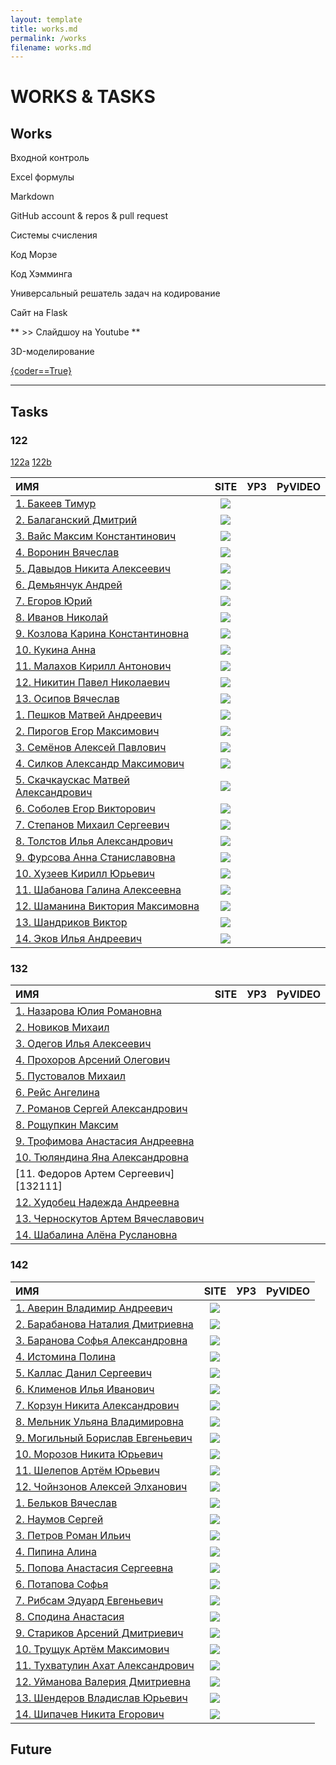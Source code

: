 ```yaml
---
layout: template
title: works.md
permalink: /works
filename: works.md
---
```


<link rel="stylesheet" href="./faq/style.css">

# WORKS & TASKS



## Works

Входной контроль

Excel формулы

Markdown

GitHub account & repos & pull request

Системы счисления

Код Морзе

Код Хэмминга

Универсальный решатель задач на кодирование 

Сайт на Flask

** >> Слайдшоу на Youtube **

3D-моделирование

<a class="iksweb" href="https://hackertyper.net/#" target="_blank"  title="{coder==True}">{coder==True}</a>

---------------------------
## Tasks

### 122

[122a](http://89234422454.ru/wp-content/uploads/2022/11/122a.html)
[122b](http://89234422454.ru/wp-content/uploads/2022/11/122b.html)

| ИМЯ | SITE| УРЗ | PyVIDEO  |
| :---|:---:| :--:|:--:|
|[1. Бакеев Тимур][12211] | [![](https://user-images.githubusercontent.com/114549805/203996559-8eb67bc7-0eb2-4137-b2cf-40582ba8f531.png)](https://grad154.github.io)|  |  |
|[2. Балаганский Дмитрий][12212] |[![](https://user-images.githubusercontent.com/114549805/203996559-8eb67bc7-0eb2-4137-b2cf-40582ba8f531.png)](https://Dimakek2.github.io) | | |
|[3. Вайс Максим Константинович][12213] |[![](https://user-images.githubusercontent.com/114549805/203996559-8eb67bc7-0eb2-4137-b2cf-40582ba8f531.png)](https://weissok.github.io)|||
|[4. Воронин Вячеслав][12214] |[![](https://user-images.githubusercontent.com/114549805/203996559-8eb67bc7-0eb2-4137-b2cf-40582ba8f531.png)](https://VoroninVaycheslav.github.io)|||
|[5. Давыдов Никита Алексеевич][12215] |[![](https://user-images.githubusercontent.com/114549805/203996559-8eb67bc7-0eb2-4137-b2cf-40582ba8f531.png)](https://NikitaDavydov11.github.io)|||
|[6. Демьянчук Андрей][12216] |[![](https://user-images.githubusercontent.com/114549805/203996559-8eb67bc7-0eb2-4137-b2cf-40582ba8f531.png)](https://AndreDem135.github.io)|||
|[7. Егоров Юрий][12217] |[![](https://user-images.githubusercontent.com/114549805/203996559-8eb67bc7-0eb2-4137-b2cf-40582ba8f531.png)](https://Prostochell-228.github.io)|||
|[8. Иванов Николай][12218] |[![](https://user-images.githubusercontent.com/114549805/203996559-8eb67bc7-0eb2-4137-b2cf-40582ba8f531.png)](https://schukchu.github.io)|||
|[9. Козлова Карина Константиновна][12219] |[![](https://user-images.githubusercontent.com/114549805/203996559-8eb67bc7-0eb2-4137-b2cf-40582ba8f531.png)](https://evgrfg.github.io)|||
|[10. Кукина Анна][122110] |[![](https://user-images.githubusercontent.com/114549805/203996559-8eb67bc7-0eb2-4137-b2cf-40582ba8f531.png)](https://Aakookie.github.io)|||
|[11. Малахов Кирилл Антонович][122111] |[![](https://user-images.githubusercontent.com/114549805/203996559-8eb67bc7-0eb2-4137-b2cf-40582ba8f531.png)](https://kirmala.github.io)|||
|[12. Никитин Павел Николаевич][122112] |[![](https://user-images.githubusercontent.com/114549805/203996559-8eb67bc7-0eb2-4137-b2cf-40582ba8f531.png)](https://pxnandi.github.io)|||
|[13. Осипов Вячеслав][122113] |[![](https://user-images.githubusercontent.com/114549805/203996559-8eb67bc7-0eb2-4137-b2cf-40582ba8f531.png)](https://NightSkymbry.github.io)|||
|[1. Пешков Матвей Андреевич][122114] |[![](https://user-images.githubusercontent.com/114549805/203996559-8eb67bc7-0eb2-4137-b2cf-40582ba8f531.png)](https:///churka1488.github.io)|||
|[2. Пирогов Егор Максимович][122115] |[![](https://user-images.githubusercontent.com/114549805/203996559-8eb67bc7-0eb2-4137-b2cf-40582ba8f531.png)](https://sosiska256.github.io)|||
|[3. Семёнов Алексей Павлович][122116] |[![](https://user-images.githubusercontent.com/114549805/203996559-8eb67bc7-0eb2-4137-b2cf-40582ba8f531.png)](https://katela2006.github.io)|||
|[4. Силков Александр Максимович][122117] |[![](https://user-images.githubusercontent.com/114549805/203996559-8eb67bc7-0eb2-4137-b2cf-40582ba8f531.png)](https://W1zard70r.github.io)|||
|[5. Скачкаускас Матвей Александрович][122118] |[![](https://user-images.githubusercontent.com/114549805/203996559-8eb67bc7-0eb2-4137-b2cf-40582ba8f531.png)](https://Mavaro1.github.io)|||
|[6. Соболев Егор Викторович][122119] |[![](https://user-images.githubusercontent.com/114549805/203996559-8eb67bc7-0eb2-4137-b2cf-40582ba8f531.png)](https://ennseg.github.io)|||
|[7. Степанов Михаил Сергеевич][122120] |[![](https://user-images.githubusercontent.com/114549805/203996559-8eb67bc7-0eb2-4137-b2cf-40582ba8f531.png)](https://LostnightRX.github.io)|||
|[8. Толстов Илья Александрович][122121] |[![](https://user-images.githubusercontent.com/114549805/203996559-8eb67bc7-0eb2-4137-b2cf-40582ba8f531.png)](https://ltlstv.github.io)|||
|[9. Фурсова Анна Станиславовна][122122] |[![](https://user-images.githubusercontent.com/114549805/203996559-8eb67bc7-0eb2-4137-b2cf-40582ba8f531.png)](https://afursovaa.github.io)|||
|[10. Хузеев Кирилл Юрьевич ][122123] |[![](https://user-images.githubusercontent.com/114549805/203996559-8eb67bc7-0eb2-4137-b2cf-40582ba8f531.png)](https://kirusha02301.github.io)|||
|[11. Шабанова Галина Алексеевна][122124] |[![](https://user-images.githubusercontent.com/114549805/203996559-8eb67bc7-0eb2-4137-b2cf-40582ba8f531.png)](https://Galua122.github.io)|||
|[12. Шаманина Виктория Максимовна][122125] |[![](https://user-images.githubusercontent.com/114549805/203996559-8eb67bc7-0eb2-4137-b2cf-40582ba8f531.png)](https://Shhamann.github.io)|||
|[13. Шандриков Виктор][122126] |[![](https://user-images.githubusercontent.com/114549805/203996559-8eb67bc7-0eb2-4137-b2cf-40582ba8f531.png)](https://viktorblaming.github.io)|||
|[14. Эков Илья Андреевич][122127] |[![](https://user-images.githubusercontent.com/114549805/203996559-8eb67bc7-0eb2-4137-b2cf-40582ba8f531.png)](https://ilyechubanu.github.io)|||


[12211]: <https://github.com/grad154/timurbakeev154>
[12212]: <https://github.com/Dimakek2/work>
[12213]: <https://github.com/weissok/-22>
[12214]: <https://github.com/VoroninVaycheslav/LearnOfInvormatic>

[12215]: <https://github.com/NikitaDavydov11/FirstRepository>
[12216]: <https://github.com/AndreDem135/FirstRepository>
[12217]: <https://github.com/Prostochell-228/UltraloxIT>
[12218]: <https://github.com/schukchu/figushkiFiguli>
[12219]: <https://github.com/evgrfg/123456>
[122110]: <https://github.com/Aakookie/Kot>
[122111]: <https://github.com/kirmala/school>
[122112]: <https://github.com/pxnandi/tpu-learn>
[122113]: <https://github.com/NightSkymbry/tpu-lic-Osipov-Slava>
[122114]: <https://github.com/churka1488/zzzzzzz/tree/main>
[122115]: <https://github.com/sosiska256/Pirogov-Egor-Maksimovich-122>
[122116]: <https://github.com/katela2006/Alexey>
[122117]: <https://github.com/W1zard70r/Miniature-chainsaw>
[122118]: <https://github.com/Mavaro1/Matvey-Skachkauskas-122b>
[122119]: <https://github.com/ennseg/-122>
[122120]: <https://github.com/LostnightRX/repositorii>
[122121]: <https://github.com/ltlstv/sverchok_ltlstv_420/issues/1>
[122122]: <https://github.com/afursovaa/itworks>
[122123]: <https://github.com/kirusha02301/kirusha02301>
[122124]: <https://github.com/Galua122/works>
[122125]: <https://github.com/Shhamann/11>
[122126]: <https://github.com/viktorblaming/dungeon>
[122127]: <https://github.com/ilyechubanu/itworks>

### 132

| ИМЯ | SITE| УРЗ | PyVIDEO  |
| :---|:---:| :--:|:--:|
|[1. Назарова Юлия Романовна][13211] ||||
|[2. Новиков Михаил][13212] ||||
|[3. Одегов Илья Алексеевич][13213] ||||
|[4. Прохоров Арсений Олегович][13214] ||||
|[5. Пустовалов Михаил][13215] ||||
|[6. Рейс Ангелина][13216] ||||
|[7. Романов Сергей Александрович][13217] ||||
|[8. Рощупкин Максим][13218] ||||
|[9. Трофимова Анастасия Андреевна][13219] ||||
|[10. Тюляндина Яна Александровна][132110] ||||
|[11. Федоров Артем Сергеевич][132111] ||||
|[12. Худобец Надежда Андреевна][132112] ||||
|[13. Черноскутов Артем Вячеславович][132113] ||||
|[14. Шабалина Алёна Руслановна][132114] ||||


[13211]: <https://github.com/meowwoofwoof/nazarova>
[13212]: <https://github.com/nmt132/132-NOVIKOV>
[13213]: <https://github.com/At3K1/132-files>
[13214]: <https://github.com/lssibb/ARS2022>
[13215]: <https://github.com/Mihalk2700/Mihalktrud>
[13216]: <https://github.com/angelina132rais/angelina132rais>
[13217]: <https://github.com/geniusatthemoment/I-am-barbie-girl-in-a-barbie-world>
[13218]: <https://github.com/MaxThePooh/Class>
[13219]: <https://github.com/AnastasiaTrofimova/132>
[132110]: <https://github.com/Yanchik71/->
[132112]: <https://github.com/Yanchik71/->
[132113]: <https://github.com/Artemonchill/shkolnik>
[132114]: <https://github.com/alyonkaww/132-alyonka>


### 142

| ИМЯ | SITE| УРЗ | PyVIDEO  |
| :---|:---:| :--:|:--:|
|[1. Аверин Владимир Андреевич](https://github.com/Averin973/repos142)|[![](https://user-images.githubusercontent.com/114549805/203996559-8eb67bc7-0eb2-4137-b2cf-40582ba8f531.png)](https://grad154.github.io)||
|[2. Барабанова Наталия Дмитриевна](https://github.com/Natunka/bober228)|[![](https://user-images.githubusercontent.com/114549805/203996559-8eb67bc7-0eb2-4137-b2cf-40582ba8f531.png)](https://grad154.github.io)||
|[3. Баранова Софья Александровна](https://github.com/BaranovaSonya/-)|[![](https://user-images.githubusercontent.com/114549805/203996559-8eb67bc7-0eb2-4137-b2cf-40582ba8f531.png)](https://grad154.github.io)||
|[4. Истомина Полина](https://github.com/Vertigro/IstominaPolina)|[![](https://user-images.githubusercontent.com/114549805/203996559-8eb67bc7-0eb2-4137-b2cf-40582ba8f531.png)](https://grad154.github.io)||
|[5. Каллас Данил Сергеевич](https://github.com/KuWka-KTZPG/Shlepa2008)|[![](https://user-images.githubusercontent.com/114549805/203996559-8eb67bc7-0eb2-4137-b2cf-40582ba8f531.png)](https://grad154.github.io)||
|[6. Клименов Илья Иванович](https://github.com/blakktheme)|[![](https://user-images.githubusercontent.com/114549805/203996559-8eb67bc7-0eb2-4137-b2cf-40582ba8f531.png)](https://grad154.github.io)||
|[7. Корзун Никита Александрович](https://github.com/leavingSoSoon)|[![](https://user-images.githubusercontent.com/114549805/203996559-8eb67bc7-0eb2-4137-b2cf-40582ba8f531.png)](https://grad154.github.io)||
|[8. Мельник Ульяна Владимировна](https://github.com/UMelnik/Xin45)|[![](https://user-images.githubusercontent.com/114549805/203996559-8eb67bc7-0eb2-4137-b2cf-40582ba8f531.png)](https://grad154.github.io)||
|[9. Могильный Борислав Евгеньевич](https://github.com/Elittok/Merci-beaucoup)|[![](https://user-images.githubusercontent.com/114549805/203996559-8eb67bc7-0eb2-4137-b2cf-40582ba8f531.png)](https://grad154.github.io)||
|[10. Морозов Никита Юрьевич](https://github.com/nikokastr/main-inform)|[![](https://user-images.githubusercontent.com/114549805/203996559-8eb67bc7-0eb2-4137-b2cf-40582ba8f531.png)](https://grad154.github.io)||
|[11. Шелепов Артём Юрьевич](https://github.com/bymyshagg1bark/bazakormit)|[![](https://user-images.githubusercontent.com/114549805/203996559-8eb67bc7-0eb2-4137-b2cf-40582ba8f531.png)](https://grad154.github.io)||
|[12. Чойнзонов Алексей Элханович](https://github.com/K1m-Taehyung/TPUliceumInformatique)|[![](https://user-images.githubusercontent.com/114549805/203996559-8eb67bc7-0eb2-4137-b2cf-40582ba8f531.png)](https://grad154.github.io)||
|[1. Бельков Вячеслав]()	|[![](https://user-images.githubusercontent.com/114549805/203996559-8eb67bc7-0eb2-4137-b2cf-40582ba8f531.png)](https://grad154.github.io)||
|[2. Наумов Сергей](https://github.com/Napv2900/Napv)|[![](https://user-images.githubusercontent.com/114549805/203996559-8eb67bc7-0eb2-4137-b2cf-40582ba8f531.png)](https://grad154.github.io)||
|[3. Петров Роман Ильич](https://github.com/romchkkk/repos142)|[![](https://user-images.githubusercontent.com/114549805/203996559-8eb67bc7-0eb2-4137-b2cf-40582ba8f531.png)](https://grad154.github.io)||
|[4. Пипина Алина](https://github.com/PleasePomogite/142)|[![](https://user-images.githubusercontent.com/114549805/203996559-8eb67bc7-0eb2-4137-b2cf-40582ba8f531.png)](https://grad154.github.io)||
|[5. Попова Анастасия Сергеевна](https://github.com/oxxrayy/popova142)|[![](https://user-images.githubusercontent.com/114549805/203996559-8eb67bc7-0eb2-4137-b2cf-40582ba8f531.png)](https://grad154.github.io)||
|[6. Потапова Софья](https://github.com/Ethryna/InfTasks)|[![](https://user-images.githubusercontent.com/114549805/203996559-8eb67bc7-0eb2-4137-b2cf-40582ba8f531.png)](https://grad154.github.io)||
|[7. Рибсам Эдуард Евгеньевич](https://github.com/yeryerix/inf)|[![](https://user-images.githubusercontent.com/114549805/203996559-8eb67bc7-0eb2-4137-b2cf-40582ba8f531.png)](https://grad154.github.io)||
|[8. Сподина Анастасия](https://github.com/spodinaanastacia/ihatethissite-)|[![](https://user-images.githubusercontent.com/114549805/203996559-8eb67bc7-0eb2-4137-b2cf-40582ba8f531.png)](https://grad154.github.io)||
|[9. Стариков Арсений Дмитриевич](https://github.com/murphyqwek/python_lyceum)|[![](https://user-images.githubusercontent.com/114549805/203996559-8eb67bc7-0eb2-4137-b2cf-40582ba8f531.png)](https://grad154.github.io)||
|[10. Трущук Артём Максимович](https://github.com/artyomTM/TAM168-142)|[![](https://user-images.githubusercontent.com/114549805/203996559-8eb67bc7-0eb2-4137-b2cf-40582ba8f531.png)](https://grad154.github.io)||
|[11. Тухватулин Ахат Александрович](https://github.com/ahattuhva/public)|[![](https://user-images.githubusercontent.com/114549805/203996559-8eb67bc7-0eb2-4137-b2cf-40582ba8f531.png)](https://grad154.github.io)||
|[12. Уйманова Валерия Дмитриевна](https://github.com/vvlera/inf)|[![](https://user-images.githubusercontent.com/114549805/203996559-8eb67bc7-0eb2-4137-b2cf-40582ba8f531.png)](https://grad154.github.io)||
|[13. Шендеров Владислав Юрьевич](https://github.com/VladOsIkkkk/Reposit142)|[![](https://user-images.githubusercontent.com/114549805/203996559-8eb67bc7-0eb2-4137-b2cf-40582ba8f531.png)](https://grad154.github.io)||
|[14. Шипачев Никита Егорович](https://github.com/1nikov7/-.-.-)|[![](https://user-images.githubusercontent.com/114549805/203996559-8eb67bc7-0eb2-4137-b2cf-40582ba8f531.png)](https://grad154.github.io)||

## Future

